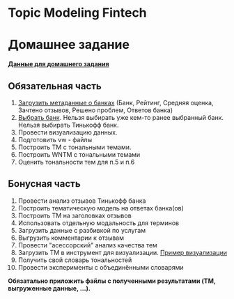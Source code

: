 # Topic Modeling Fintech


# Домашнее задание

**[Данные для домашнего задания](https://drive.google.com/drive/folders/0Bz0RHGVhNzUHd0U0X28ycElPNjg)**


## Обязательная часть

1. [Загрузить метаданные о банках](http://www.banki.ru/services/responses/) (Банк, Рейтинг, Средняя оценка, Зачтено отзывов, Решено проблем, Ответов банка)
2. [Выбрать банк](https://docs.google.com/spreadsheets/d/1g1cmBCmN4fWVHV4AR8xLk_N8InZGeFJyFuxK7tUHvx8/edit?usp=sharing). Нельзя выбирать уже кем-то ранее выбранный банк. Нельзя выбирать Тинькофф банк.
3. Провести визуализацию данных.
4. Подготовить vw - файлы
5. Построить ТМ с тональными темами.
6. Построить WNTM c тональными темами
7. Оценить тональности тем для п.5 и п.6

## Бонусная часть

1. Провести анализ отзывов Тинькофф банка
2. Построить тематическую модель на ответах банка(ов)
3. Построить ТМ на заголовках отзывов
4. Использовать отдельную модальность для терминов
5. Загрузить данные с разбивкой по услугам
6. Выгрузить комментарии к отзывам
7. Провести "асессорский" анализ качества тем
8. Загрузить ТМ в инструмент для визуализации. [Пример визуализации](http://visartm.vdi.mipt.ru/)
9. Получить свой словарь тональностей
10. Провести эксперименты с объединёнными словарями

**Обязатально приложить файлы с полученными результатами (TM, выгруженные данные, ...).**
